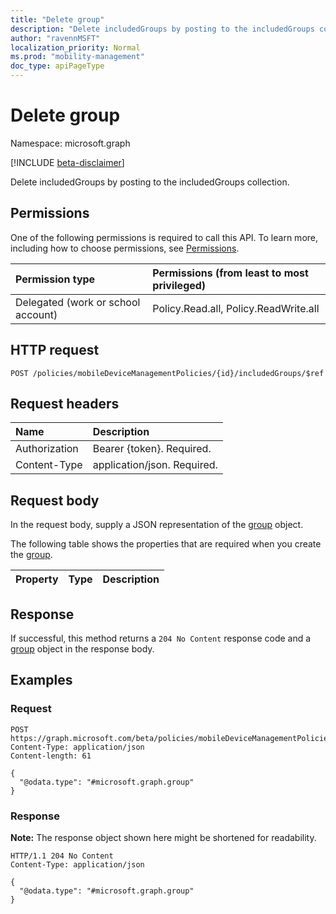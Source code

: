 ```yaml
---
title: "Delete group"
description: "Delete includedGroups by posting to the includedGroups collection."
author: "ravennMSFT"
localization_priority: Normal
ms.prod: "mobility-management"
doc_type: apiPageType
---
```


# Delete group

Namespace: microsoft.graph

[!INCLUDE [beta-disclaimer](../../includes/beta-disclaimer.md)]

Delete includedGroups by posting to the includedGroups collection.

## Permissions

One of the following permissions is required to call this API. To learn more, including how to choose permissions, see [Permissions](/graph/permissions-reference).

|Permission type|Permissions (from least to most privileged)|
|:---|:---|
|Delegated (work or school account)|Policy.Read.all, Policy.ReadWrite.all|

## HTTP request

<!-- {
  "blockType": "ignored"
}
-->
``` http
POST /policies/mobileDeviceManagementPolicies/{id}/includedGroups/$ref
```

## Request headers

|Name|Description|
|:---|:---|
|Authorization|Bearer {token}. Required.|
|Content-Type|application/json. Required.|

## Request body

In the request body, supply a JSON representation of the [group](../resources/group.md) object.

The following table shows the properties that are required when you create the [group](../resources/group.md).

|Property|Type|Description|
|:---|:---|:---|

## Response

If successful, this method returns a `204 No Content` response code and a [group](../resources/group.md) object in the response body.

## Examples

### Request

``` http
POST https://graph.microsoft.com/beta/policies/mobileDeviceManagementPolicies/{id}/includedGroups/$ref
Content-Type: application/json
Content-length: 61

{
  "@odata.type": "#microsoft.graph.group"
}
```


### Response
**Note:** The response object shown here might be shortened for readability.

``` http
HTTP/1.1 204 No Content
Content-Type: application/json

{
  "@odata.type": "#microsoft.graph.group"
}
```

